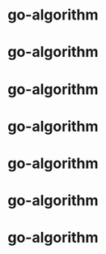 # go-algorithm
# go-algorithm
# go-algorithm
# go-algorithm
# go-algorithm
# go-algorithm
# go-algorithm
